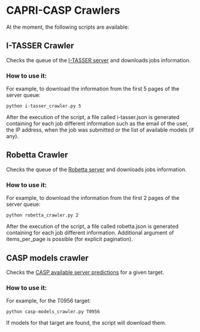 # CAPRI-CASP Crawlers


At the moment, the following scripts are available:

## I-TASSER Crawler

Checks the queue of the [I-TASSER server](https://zhanglab.ccmb.med.umich.edu/I-TASSER/) and downloads jobs information.

### How to use it:

For example, to download the information from the first 5 pages of the server queue:

```
python i-tasser_crawler.py 5
```
After the execution of the script, a file called i-tasser.json is generated containing for each job different information such as the email of the user, the IP address, when the job was submitted or the list of available models (if any).

## Robetta Crawler

Checks the queue of the [Robetta server](http://robetta.bakerlab.org/queue.jsp) and downloads jobs information.

### How to use it:

For example, to download the information from the first 2 pages of the server queue:

```
python robetta_crawler.py 2
```
After the execution of the script, a file called robetta.json is generated containing for each job different information. Additional argument of items_per_page is possible (for explicit pagination).


## CASP models crawler

Checks the [CASP available server predictions](http://predictioncenter.org/download_area/CASP13/server_predictions/) for a given target.

### How to use it:

For example, for the T0956 target:

```
python casp-models_crawler.py T0956
```

If models for that target are found, the script will download them.

